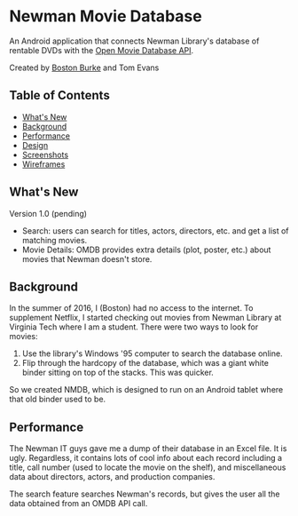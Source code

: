 Newman Movie Database
=====================

An Android application that connects Newman Library's database of rentable DVDs with the [Open Movie Database API](http://www.omdbapi.com/). 

Created by [Boston Burke](http://bostonburke.herokuapp.com) and Tom Evans

## Table of Contents
 * [What's New](#what's-new)
 * [Background](#Background)
 * [Performance](#Perofrmance)
 * [Design](#Design)
 * [Screenshots](#Screenshots)
 * [Wireframes](#Wireframes)

What's New
-----------
Version 1.0 (pending)
  * Search: users can search for titles, actors, directors, etc. and get a list of matching movies. 
  * Movie Details: OMDB provides extra details (plot, poster, etc.) about movies that Newman doesn't store.

Background
-----------
In the summer of 2016, I (Boston) had no access to the internet. 
To supplement Netflix, I started checking out movies from Newman Library at Virginia Tech where I am a student. 
There were two ways to look for movies:
  1. Use the library's Windows '95 computer to search the database online. 
  2. Flip through the hardcopy of the database, which was a giant white binder sitting on top of the stacks. This was quicker. 
  
So we created NMDB, which is designed to run on an Android tablet where that old binder used to be. 

Performance
------------
The Newman IT guys gave me a dump of their database in an Excel file. It is ugly. Regardless, it contains lots of cool
info about each record including a title, call number (used to locate the movie on the shelf), and miscellaneous data about directors, actors, and production companies. 

The search feature searches Newman's records, but gives the user all the data obtained from an OMDB API call. 

